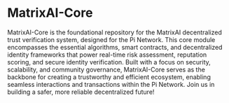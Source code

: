 # MatrixAI-Core
MatrixAI-Core is the foundational repository for the MatrixAI decentralized trust verification system, designed for the Pi Network. This core module encompasses the essential algorithms, smart contracts, and decentralized identity frameworks that power real-time risk assessment, reputation scoring, and secure identity verification. Built with a focus on security, scalability, and community governance, MatrixAI-Core serves as the backbone for creating a trustworthy and efficient ecosystem, enabling seamless interactions and transactions within the Pi Network. Join us in building a safer, more reliable decentralized future!
